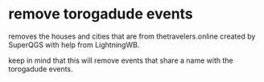 # remove torogadude events
removes the houses and cities that are from thetravelers.online
created by SuperQGS with help from LightningWB.

keep in mind that this will remove events that share a name with the torogadude events.
